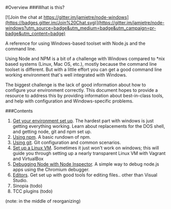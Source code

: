 #Overview
###What is this?

[![Join the chat at https://gitter.im/jamietre/node-windows](https://badges.gitter.im/Join%20Chat.svg)](https://gitter.im/jamietre/node-windows?utm_source=badge&utm_medium=badge&utm_campaign=pr-badge&utm_content=badge)

A reference for using Windows-based toolset with Node.js and the command line.

Using Node and NPM is a bit of a challenge with Windows compared to *nix based systems (Linux, Mac OS, etc.), mostly because the command line toolset is different.  But with a little effort you can get a good command line working environment that's well integrated with Windows. 

The biggest challenge is the lack of good information about how to configure your environment correctly. This document hopes to provide a resource to address this by providing information about best-in-class tools, and help with configuration and Windows-specific problems.


###Contents

1. [Get your environment set up](./environment.md). The hardest part with windows is just getting everything working. Learn about replacements for the DOS shell, and getting node, git and npm set up.
2. [Using npm](./npm.md). A basic rundown of npm. 
3. [Using git](./git.md). Git configuration and common scenarios. 
4. [Set up a Linux VM](./linux-vm.md). Sometimes it just won't work on windows; this will guide you through setting up a nearly transparent Linux VM with Vagrant and VirtualBox
5. [Debugging Node with Node Inspector](./node-inspector.md). A simple way to debug node.js apps using the Chromium debugger.
6. [Editors](./editors.md). Get set up with good tools for editing files.. other than Visual Studio.
6. Sinopia (todo)
7. TCC plugins (todo)

(note: in the middle of reorganizing)
